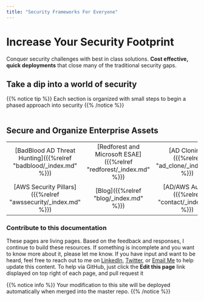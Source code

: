 ```yaml
---
title: "Security Frameworks For Everyone"
---
```


# Increase Your Security Footprint

Conquer security challenges with best in class solutions.  **Cost effective, quick deployments** that close many of the traditional security gaps.


## Take a dip into a world of security

{{% notice tip %}}
Each section is organized with small steps to begin a phased approach into security
{{% /notice %}}

|   |    |    |
| :--: | :----: |:-------:|

## **Secure and Organize Enterprise Assets** 


|   |    |    |
| :--: | :----: |:-------:|
| [BadBlood AD Threat Hunting]({{%relref "badblood/_index.md" %}}) | [Redforest and Microsoft ESAE]({{%relref "redforest/_index.md" %}}) | [AD Cloning]({{%relref "ad_clone/_index.md" %}}) |
| [AWS Security Pillars]({{%relref "awssecurity/_index.md" %}}) | [Blog]({{%relref "blog/_index.md" %}}) | [AD/AWS Audits]({{%relref "contact/_index.md" %}}) |


### Contribute to this documentation
These pages are living pages.  Based on the feedback and responses, I continue to build these resources.  If something is incomplete and you want to know more about it, please let me know.  If you have input and want to be heard, feel free to reach out to me on [LinkedIn](https://www.linkedin.com/in/davidprowe/), [Twitter](https://twitter.com/davidprowe), or [Email Me]((mailto:david@secframe.com?subject=[Secframe]%20Homepage%20Requests)) to help update this content.  To help via GitHub, just click the **Edit this page** link displayed on top right of each page, and pull request it

{{% notice info %}}
Your modification to this site will be deployed automatically when merged into the master repo.
{{% /notice %}}
